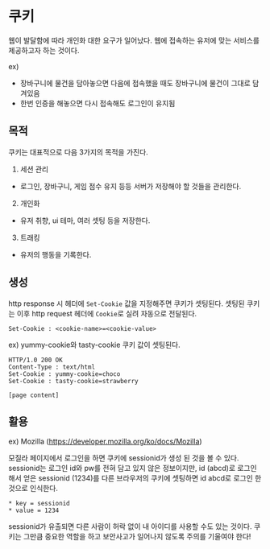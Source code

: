 # 쿠키
웹이 발달함에 따라 개인화 대한 요구가 일어났다.
웹에 접속하는 유저에 맞는 서비스를 제공하고자 하는 것이다.

ex)
- 장바구니에 물건을 담아놓으면 다음에 접속했을 때도 장바구니에 물건이 그대로 담겨있음
- 한번 인증을 해놓으면 다시 접속해도 로그인이 유지됨

## 목적
쿠키는 대표적으로 다음 3가지의 목적을 가진다.

1. 세션 관리
- 로그인, 장바구니, 게임 점수 유지 등등 서버가 저장해야 할 것들을 관리한다.

2. 개인화
- 유저 취향, ui 테마, 여러 셋팅 등을 저장한다.

3. 트래킹
- 유저의 행동을 기록한다.

## 생성
http response 시 헤더에 `Set-Cookie` 값을 지정해주면 쿠키가 셋팅된다.
셋팅된 쿠키는 이후 http request 헤더에 `Cookie`로 실려 자동으로 전달된다.

~~~
Set-Cookie : <cookie-name>=<cookie-value>
~~~

ex)
yummy-cookie와 tasty-cookie 쿠키 값이 셋팅된다.
~~~
HTTP/1.0 200 OK
Content-Type : text/html
Set-Cookie : yummy-cookie=choco
Set-Cookie : tasty-cookie=strawberry

[page content]
~~~

## 활용
ex) Mozilla (https://developer.mozilla.org/ko/docs/Mozilla)

모질라 페이지에서 로그인을 하면 쿠키에 sessionid가 생성 된 것을 볼 수 있다.
sessionid는 로그인 id와 pw를 전혀 담고 있지 않은 정보이지만, 
id (abcd)로 로그인해서 얻은 sessionid (1234)를 다른 브라우저의 쿠키에 셋팅하면 id abcd로 로그인 한 것으로 인식한다.

~~~
* key = sessionid
* value = 1234
~~~

sessionid가 유출되면 다른 사람이 허락 없이 내 아이디를 사용할 수도 있는 것이다.
쿠키는 그만큼 중요한 역할을 하고 보안사고가 일어나지 않도록 주의를 기울여야 한다!
